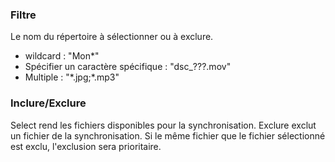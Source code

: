 ### Filtre

Le nom du répertoire à sélectionner ou à exclure. 
- wildcard : \"Mon*\"
- Spécifier un caractère spécifique : \"dsc_???.mov\"
- Multiple : \"\*.jpg;*.mp3\"

### Inclure/Exclure

Select rend les fichiers disponibles pour la synchronisation. Exclure exclut un fichier de la synchronisation. Si le même fichier que le fichier sélectionné est exclu, l'exclusion sera prioritaire.
